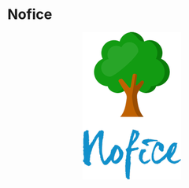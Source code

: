 # Nofice

<div style='text-align: center;' align='center'>
    <img src='graphics/logo.png'/>
</div>
